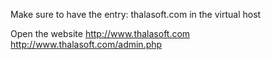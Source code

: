 Make sure to have the entry:
thalasoft.com in the virtual host

Open the website
http://www.thalasoft.com
http://www.thalasoft.com/admin.php

